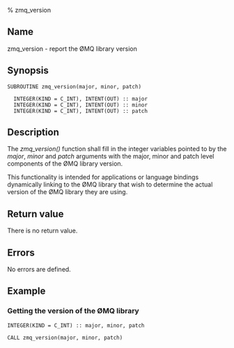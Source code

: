 % zmq_version


Name
----

zmq_version - report the ØMQ library version


Synopsis
--------

~~~{.synopsis}
SUBROUTINE zmq_version(major, minor, patch)

  INTEGER(KIND = C_INT), INTENT(OUT) :: major
  INTEGER(KIND = C_INT), INTENT(OUT) :: minor
  INTEGER(KIND = C_INT), INTENT(OUT) :: patch
~~~


Description
-----------

The *zmq_version()* function shall fill in the integer variables pointed to by
the _major_, _minor_ and _patch_ arguments with the major, minor and patch
level components of the ØMQ library version.

This functionality is intended for applications or language bindings
dynamically linking to the ØMQ library that wish to determine the actual
version of the ØMQ library they are using.


Return value
------------

There is no return value.


Errors
------

No errors are defined.


Example
-------

### Getting the version of the ØMQ library

~~~{.example}
INTEGER(KIND = C_INT) :: major, minor, patch

CALL zmq_version(major, minor, patch)
~~~
